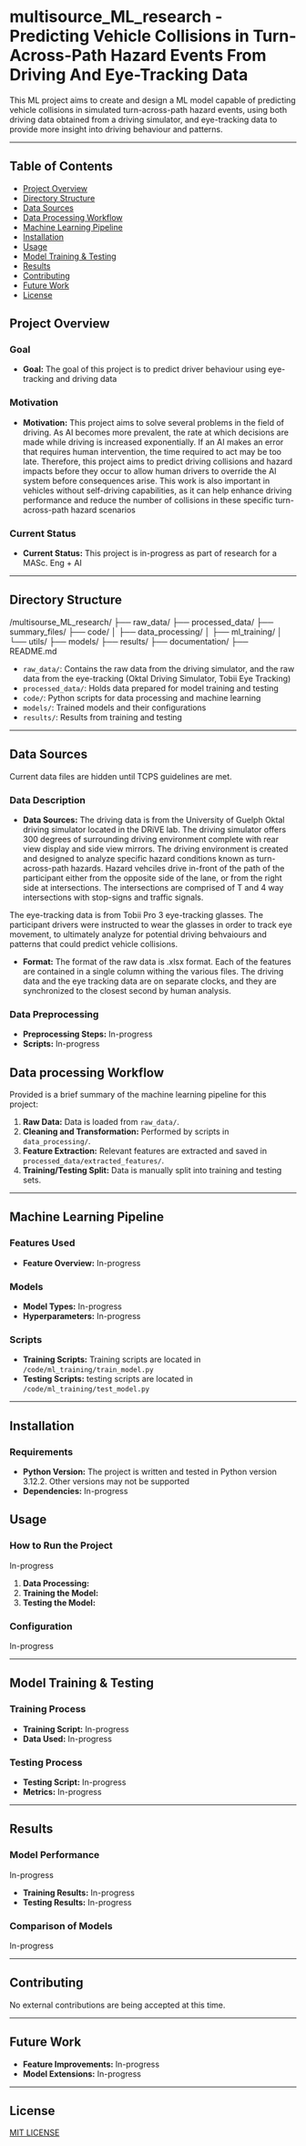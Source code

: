 # multisource_ML_research - Predicting Vehicle Collisions in Turn-Across-Path Hazard Events From Driving And Eye-Tracking Data

This ML project aims to create and design a ML model capable of predicting vehicle collisions in simulated turn-across-path hazard events, using both driving data obtained from a driving simulator, and eye-tracking data to provide more insight into driving behaviour and patterns.

---

## Table of Contents

- [Project Overview](#project-overview)
- [Directory Structure](#directory-structure)
- [Data Sources](#data-sources)
- [Data Processing Workflow](#data-processing-workflow)
- [Machine Learning Pipeline](#machine-learning-pipeline)
- [Installation](#installation)
- [Usage](#usage)
- [Model Training & Testing](#model-training--testing)
- [Results](#results)
- [Contributing](#contributing)
- [Future Work](#future-work)
- [License](#license)

## Project Overview  

### Goal

- **Goal:** The goal of this project is to predict driver behaviour using eye-tracking and driving data

### Motivation

- **Motivation:** This project aims to solve several problems in the field of driving. As AI becomes more prevalent, the rate at which decisions are made while driving is increased exponentially. If an AI makes an error that requires human intervention, the time required to act may be too late. Therefore, this project aims to predict driving collisions and hazard impacts before they occur to allow human drivers to override the AI system before consequences arise. This work is also important in vehicles without self-driving capabilities, as it can help enhance driving performance and reduce the number of collisions in these specific turn-across-path hazard scenarios

### Current Status

- **Current Status:** This project is in-progress as part of research for a MASc. Eng + AI

---

## Directory Structure

/multisourse_ML_research/ ├── raw_data/ ├── processed_data/ ├── summary_files/ ├── code/ │ ├── data_processing/ │ ├── ml_training/ │ └── utils/ ├── models/ ├── results/ ├── documentation/ ├── README.md

- `raw_data/`: Contains the raw data from the driving simulator, and the raw data from the eye-tracking (Oktal Driving Simulator, Tobii Eye Tracking)
- `processed_data/`: Holds data prepared for model training and testing
- `code/`: Python scripts for data processing and machine learning
- `models/`: Trained models and their configurations
- `results/`: Results from training and testing

---

## Data Sources

Current data files are hidden until TCPS guidelines are met.

### Data Description

- **Data Sources:** The driving data is from the University of Guelph Oktal driving simulator located in the DRiVE lab. The driving simulator offers 300 degrees of surrounding driving environment complete with rear view display and side view mirrors. The driving environment is created and designed to analyze specific hazard conditions known as turn-across-path hazards. Hazard vehciles drive in-front of the path of the participant either from the opposite side of the lane, or from the right side at intersections. The intersections are comprised of T and 4 way intersections with stop-signs and traffic signals.

The eye-tracking data is from Tobii Pro 3 eye-tracking glasses. The participant drivers were instructed to wear the glasses in order to track eye movement, to ultimately analyze for potential driving behvaiours and patterns that could predict vehicle collisions.

- **Format:** The format of the raw data is .xlsx format. Each of the features are contained in a single column withing the various files. The driving data and the eye tracking data are on separate clocks, and they are synchronized to the closest second by human analysis.

### Data Preprocessing  

- **Preprocessing Steps:** In-progress
- **Scripts:** In-progress

## Data processing Workflow

Provided is a brief summary of the machine learning pipeline for this project:

1. **Raw Data:** Data is loaded from `raw_data/`.
2. **Cleaning and Transformation:** Performed by scripts in `data_processing/`.
3. **Feature Extraction:** Relevant features are extracted and saved in `processed_data/extracted_features/`.
4. **Training/Testing Split:** Data is manually split into training and testing sets.

---

## Machine Learning Pipeline  

### Features Used  

- **Feature Overview:** In-progress
  
### Models

- **Model Types:** In-progress
- **Hyperparameters:** In-progress

### Scripts

- **Training Scripts:** Training scripts are located  in `/code/ml_training/train_model.py`
- **Testing Scripts:** testing scripts are located in `/code/ml_training/test_model.py`

---

## Installation

### Requirements

- **Python Version:** The project is written and tested in Python version 3.12.2. Other versions may not be supported
- **Dependencies:** In-progress

## Usage

### How to Run the Project

In-progress

1. **Data Processing:**  
2. **Training the Model:**  
3. **Testing the Model:**  

### Configuration

In-progress

---

## Model Training & Testing

### Training Process

- **Training Script:** In-progress
- **Data Used:** In-progress

### Testing Process

- **Testing Script:** In-progress
- **Metrics:** In-progress

---

## Results

### Model Performance

In-progress

- **Training Results:** In-progress
- **Testing Results:** In-progress

### Comparison of Models

In-progress

---

## Contributing

No external contributions are being accepted at this time.

---

## Future Work

- **Feature Improvements:** In-progress
- **Model Extensions:** In-progress

---

## License

[MIT LICENSE](LICENSE)
